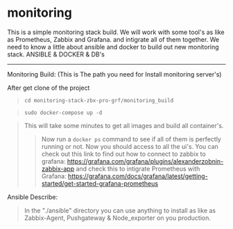 # monitoring
This is a simple monitoring stack build.
We will work with some tool's as like as Prometheus, Zabbix and Grafana. and intigrate all of them together.
We need to know a little about ansible and docker to build out new monitoring stack.
ANSIBLE & DOCKER & DB's
_________________
Monitoring Build: (This is The path you need for Install monitoring server's)

After get clone of the project

>``cd monitoring-stack-zbx-pro-grf/monitoring_build``

>``sudo docker-compose up -d``

>This will take some minutes to get all images and build all container's.
>>Now run a ``docker ps`` command to see if all of them is perfectly running or not.
>>Now you should access to all the ui's.
>>You can check out this link to find out how to connect to zabbix to grafana:
>><https://grafana.com/grafana/plugins/alexanderzobnin-zabbix-app>
>>and check this to intigrate Prometheus with Grafana:
>><https://grafana.com/docs/grafana/latest/getting-started/get-started-grafana-prometheus>

Ansible Describe:

>In the "./ansible" directory you can use anything to install as like as Zabbix-Agent, Pushgateway & Node_exporter on you production.
